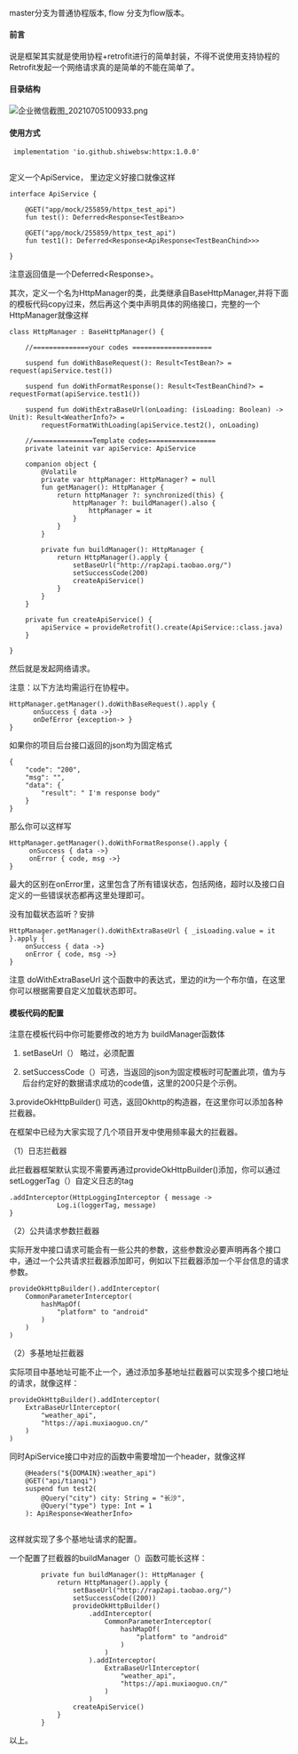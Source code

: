 
#### 
master分支为普通协程版本, flow 分支为flow版本。


#### 前言
说是框架其实就是使用协程+retrofit进行的简单封装，不得不说使用支持协程的Retrofit发起一个网络请求真的是简单的不能在简单了。

#### 目录结构


![企业微信截图_20210705100933.png](https://p9-juejin.byteimg.com/tos-cn-i-k3u1fbpfcp/1a8d2665244841df830e67037599c9e7~tplv-k3u1fbpfcp-watermark.image)

#### 使用方式

```
 implementation 'io.github.shiwebsw:httpx:1.0.0'
 
```

定义一个ApiService， 里边定义好接口就像这样

```
interface ApiService {

    @GET("app/mock/255859/httpx_test_api")
    fun test(): Deferred<Response<TestBean>>

    @GET("app/mock/255859/httpx_test_api")
    fun test1(): Deferred<Response<ApiResponse<TestBeanChind>>>

}

```
注意返回值是一个Deferred<Response<T>>。

其次，定义一个名为HttpManager的类，此类继承自BaseHttpManager,并将下面的模板代码copy过来，然后再这个类中声明具体的网络接口，完整的一个HttpManager就像这样


```
class HttpManager : BaseHttpManager() {

    //==============your codes ====================

    suspend fun doWithBaseRequest(): Result<TestBean?> = request(apiService.test())

    suspend fun doWithFormatResponse(): Result<TestBeanChind?> = requestFormat(apiService.test1())

    suspend fun doWithExtraBaseUrl(onLoading: (isLoading: Boolean) -> Unit): Result<WeatherInfo?> =
        requestFormatWithLoading(apiService.test2(), onLoading)

    //===============Template codes=================
    private lateinit var apiService: ApiService

    companion object {
        @Volatile
        private var httpManager: HttpManager? = null
        fun getManager(): HttpManager {
            return httpManager ?: synchronized(this) {
                httpManager ?: buildManager().also {
                    httpManager = it
                }
            }
        }

        private fun buildManager(): HttpManager {
            return HttpManager().apply {
                setBaseUrl("http://rap2api.taobao.org/")
                setSuccessCode(200)
                createApiService()
            }
        }
    }

    private fun createApiService() {
        apiService = provideRetrofit().create(ApiService::class.java)
    }

}

```
然后就是发起网络请求。

注意：以下方法均需运行在协程中。

```
HttpManager.getManager().doWithBaseRequest().apply {
      onSuccess { data ->}
      onDefError {exception-> }
}
```
如果你的项目后台接口返回的json均为固定格式

```
{
    "code": "200",
    "msg": "",
    "data": {
        "result": " I'm response body"
    }
}
```
那么你可以这样写

```
HttpManager.getManager().doWithFormatResponse().apply {
     onSuccess { data ->}
     onError { code, msg ->}
}
```
最大的区别在onError里，这里包含了所有错误状态，包括网络，超时以及接口自定义的一些错误状态都再这里处理即可。

没有加载状态监听？安排

```
HttpManager.getManager().doWithExtraBaseUrl { _isLoading.value = it }.apply {
    onSuccess { data ->}
    onError { code, msg ->}
}
```
注意 doWithExtraBaseUrl 这个函数中的表达式，里边的it为一个布尔值，在这里你可以根据需要自定义加载状态即可。



<!--


普通协程版就到这里吧，下边再来看下Flow版本。

##### Flow版

flow版本的Apiservice接口函数返回的是一个suspend类型，同时返回类型直接就是实体类型，注意和普通协程版的区别。

```
interface ApiService {

    @GET("app/mock/255859/httpx_test_api")
    suspend fun test(): TestBean

    @GET("app/mock/255859/httpx_test_api")
    suspend fun test1(): ApiResponse<TestBeanChind>
}

```

Flow版本的HttpManger 模板代码和普通版一样，自定义的接口代码有些区别，你需要这样写


```
 //==============your codes ====================

    suspend fun doWithBaseRequest(): LiveData<Result<TestBean>> =
        try {
            flowRequest(apiService.test())
        } catch (e: Throwable) {
            flow { emit(Result.DefError(e)) }.asLiveData()
        }
        
//===============Template codes=================
...
```
这里的try catch 主要是为了处理网络等异常，目前还没找到封装进框架里的办法，就先这样写吧😄。

最后是发起网络请求，其实就是监听livedata啦。


```
HttpManager.getManager().doWithExtraBaseUrl().observe(viewLifecycleOwner, Observer{
    it.apply {
        onLoading { _isLoading.value = it}
        onSuccess { data ->}
        onError { code, msg ->}
     }
})

```
-->

#### 模板代码的配置

注意在模板代码中你可能要修改的地方为 buildManager函数体

1. setBaseUrl（） 略过，必须配置

2.  setSuccessCode（）可选，当返回的json为固定模板时可配置此项，值为与后台约定好的数据请求成功的code值，这里的200只是个示例。

3.provideOkHttpBuilder() 可选，返回Okhttp的构造器，在这里你可以添加各种拦截器。

在框架中已经为大家实现了几个项目开发中使用频率最大的拦截器。

（1）日志拦截器

此拦截器框架默认实现不需要再通过provideOkHttpBuilder()添加，你可以通过setLoggerTag（）自定义日志的tag
```
.addInterceptor(HttpLoggingInterceptor { message ->
            Log.i(loggerTag, message)
}

```
（2）公共请求参数拦截器

实际开发中接口请求可能会有一些公共的参数，这些参数没必要声明再各个接口中，通过一个公共请求拦截器添加即可，例如以下拦截器添加一个平台信息的请求参数。

```
provideOkHttpBuilder().addInterceptor(
    CommonParameterInterceptor(
        hashMapOf(
            "platform" to "android"
        )
    )
)

```
（2）多基地址拦截器

实际项目中基地址可能不止一个，通过添加多基地址拦截器可以实现多个接口地址的请求，就像这样：


```
provideOkHttpBuilder().addInterceptor(
    ExtraBaseUrlInterceptor(
        "weather_api",
        "https://api.muxiaoguo.cn/"
    )
)

```
同时ApiService接口中对应的函数中需要增加一个header，就像这样


```
    @Headers("${DOMAIN}:weather_api")
    @GET("api/tianqi")
    suspend fun test2(
        @Query("city") city: String = "长沙",
        @Query("type") type: Int = 1
    ): ApiResponse<WeatherInfo>


```
这样就实现了多个基地址请求的配置。

一个配置了拦截器的buildManager（）函数可能长这样：

```
        private fun buildManager(): HttpManager {
            return HttpManager().apply {
                setBaseUrl("http://rap2api.taobao.org/")
                setSuccessCode((200))
                provideOkHttpBuilder()
                    .addInterceptor(
                        CommonParameterInterceptor(
                            hashMapOf(
                                "platform" to "android"
                            )
                        )
                    ).addInterceptor(
                        ExtraBaseUrlInterceptor(
                            "weather_api",
                            "https://api.muxiaoguo.cn/"
                        )
                    )
                createApiService()
            }
        }

```


以上。





